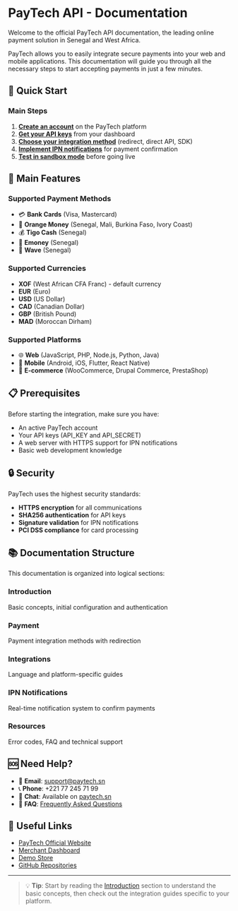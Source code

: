 # PayTech API - Documentation

Welcome to the official PayTech API documentation, the leading online payment solution in Senegal and West Africa.

PayTech allows you to easily integrate secure payments into your web and mobile applications. This documentation will guide you through all the necessary steps to start accepting payments in just a few minutes.

## 🚀 Quick Start

### Main Steps

1. **[Create an account](https://paytech.sn)** on the PayTech platform
2. **[Get your API keys](cles-api.md)** from your dashboard
3. **[Choose your integration method](demande-paiement.md)** (redirect, direct API, SDK)
4. **[Implement IPN notifications](ipn-fonctionnement.md)** for payment confirmation
5. **[Test in sandbox mode](introduction.md)** before going live

## 🌟 Main Features

### Supported Payment Methods

- 💳 **Bank Cards** (Visa, Mastercard)
- 📱 **Orange Money** (Senegal, Mali, Burkina Faso, Ivory Coast)
- 💰 **Tigo Cash** (Senegal)
- 🏦 **Emoney** (Senegal)
- 🌊 **Wave** (Senegal)

### Supported Currencies

- **XOF** (West African CFA Franc) - default currency
- **EUR** (Euro)
- **USD** (US Dollar)
- **CAD** (Canadian Dollar)
- **GBP** (British Pound)
- **MAD** (Moroccan Dirham)

### Supported Platforms

- 🌐 **Web** (JavaScript, PHP, Node.js, Python, Java)
- 📱 **Mobile** (Android, iOS, Flutter, React Native)
- 🛒 **E-commerce** (WooCommerce, Drupal Commerce, PrestaShop)

## 📋 Prerequisites

Before starting the integration, make sure you have:

- An active PayTech account
- Your API keys (API_KEY and API_SECRET)
- A web server with HTTPS support for IPN notifications
- Basic web development knowledge

## 🔒 Security

PayTech uses the highest security standards:

- **HTTPS encryption** for all communications
- **SHA256 authentication** for API keys
- **Signature validation** for IPN notifications
- **PCI DSS compliance** for card processing

## 📚 Documentation Structure

This documentation is organized into logical sections:

### Introduction

Basic concepts, initial configuration and authentication

### Payment

Payment integration methods with redirection

### Integrations

Language and platform-specific guides

### IPN Notifications

Real-time notification system to confirm payments

### Resources

Error codes, FAQ and technical support

## 🆘 Need Help?

- 📧 **Email**: [support@paytech.sn](mailto:support@paytech.sn)
- 📞 **Phone**: +221 77 245 71 99
- 💬 **Chat**: Available on [paytech.sn](https://paytech.sn)
- 📖 **FAQ**: [Frequently Asked Questions](faq.md)

## 🔗 Useful Links

- [PayTech Official Website](https://paytech.sn)
- [Merchant Dashboard](https://paytech.sn/app)
- [Demo Store](https://sample.paytech.sn)
- [GitHub Repositories](https://github.com/touskar/docs)

---

> 💡 **Tip**: Start by reading the [Introduction](introduction.md) section to understand the basic concepts, then check out the integration guides specific to your platform.

